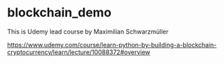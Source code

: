 # blockchain_demo

This is Udemy lead course by Maximilian Schwarzmüller

https://www.udemy.com/course/learn-python-by-building-a-blockchain-cryptocurrency/learn/lecture/10088372#overview